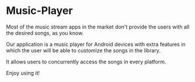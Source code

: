 # Music-Player

Most of the music stream apps in the market don't provide the users with all the desired songs, as you know.

Our application is a music player for Android devices with extra features in which the user will be able to customize the songs in the library.

It allows users to concurrently access the songs in every platform.

Enjoy using it!
